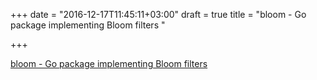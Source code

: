 +++
date = "2016-12-17T11:45:11+03:00"
draft = true
title = "bloom - Go package implementing Bloom filters "

+++

<p><a href="https://t.co/iu6AmNdMsw">bloom - Go package implementing Bloom filters </a></p>
